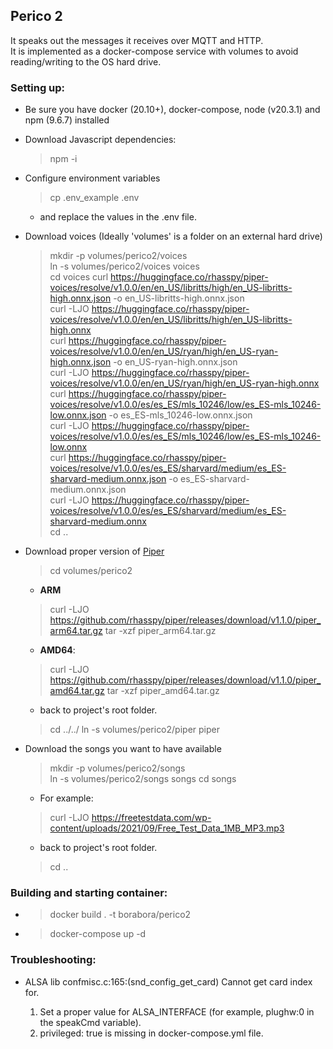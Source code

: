 
## Perico 2 ##

It speaks out the messages it receives over MQTT and HTTP.  
It is implemented as a docker-compose service with volumes to avoid reading/writing to the OS hard drive.  

### Setting up:

- Be sure you have docker (20.10+), docker-compose, node (v20.3.1) and npm (9.6.7) installed

- Download Javascript dependencies:
  > npm -i

- Configure environment variables
  > cp .env_example .env  
    - and replace the values in the .env file.

- Download voices (Ideally 'volumes' is a folder on an external hard drive)
  > mkdir -p volumes/perico2/voices  
  > ln -s volumes/perico2/voices voices  
  > cd voices
  > curl https://huggingface.co/rhasspy/piper-voices/resolve/v1.0.0/en/en_US/libritts/high/en_US-libritts-high.onnx.json -o en_US-libritts-high.onnx.json  
  > curl -LJO https://huggingface.co/rhasspy/piper-voices/resolve/v1.0.0/en/en_US/libritts/high/en_US-libritts-high.onnx  
  > curl https://huggingface.co/rhasspy/piper-voices/resolve/v1.0.0/en/en_US/ryan/high/en_US-ryan-high.onnx.json -o en_US-ryan-high.onnx.json  
  > curl -LJO https://huggingface.co/rhasspy/piper-voices/resolve/v1.0.0/en/en_US/ryan/high/en_US-ryan-high.onnx  
  > curl https://huggingface.co/rhasspy/piper-voices/resolve/v1.0.0/es/es_ES/mls_10246/low/es_ES-mls_10246-low.onnx.json -o es_ES-mls_10246-low.onnx.json  
  > curl -LJO https://huggingface.co/rhasspy/piper-voices/resolve/v1.0.0/es/es_ES/mls_10246/low/es_ES-mls_10246-low.onnx  
  > curl https://huggingface.co/rhasspy/piper-voices/resolve/v1.0.0/es/es_ES/sharvard/medium/es_ES-sharvard-medium.onnx.json -o es_ES-sharvard-medium.onnx.json  
  > curl -LJO https://huggingface.co/rhasspy/piper-voices/resolve/v1.0.0/es/es_ES/sharvard/medium/es_ES-sharvard-medium.onnx  
  > cd ..
  
- Download proper version of [Piper](https://github.com/rhasspy/piper) 
  > cd volumes/perico2
    - **ARM**
  > curl -LJO https://github.com/rhasspy/piper/releases/download/v1.1.0/piper_arm64.tar.gz
  > tar -xzf piper_arm64.tar.gz
    - **AMD64**:
  > curl -LJO https://github.com/rhasspy/piper/releases/download/v1.1.0/piper_amd64.tar.gz
  > tar -xzf piper_amd64.tar.gz  
    - back to project's root folder.
  > cd ../../
  > ln -s volumes/perico2/piper piper

- Download the songs you want to have available
  > mkdir -p volumes/perico2/songs  
  > ln -s volumes/perico2/songs songs
  > cd songs
    - For example:
  > curl -LJO https://freetestdata.com/wp-content/uploads/2021/09/Free_Test_Data_1MB_MP3.mp3
    - back to project's root folder.
  > cd ..

### Building and starting container:

- > docker build . -t borabora/perico2
- > docker-compose up -d

### Troubleshooting:

- ALSA lib confmisc.c:165:(snd_config_get_card) Cannot get card index for.

  1. Set a proper value for ALSA_INTERFACE (for example, plughw:0 in the speakCmd variable).
  2. privileged: true is missing in docker-compose.yml file.


